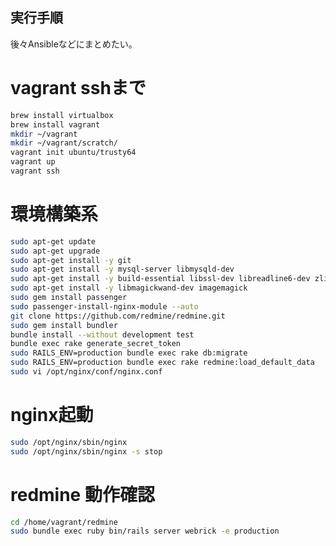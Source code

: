 実行手順
--------

後々Ansibleなどにまとめたい。

vagrant sshまで
===============

``` sh
brew install virtualbox
brew install vagrant
mkdir ~/vagrant
mkdir ~/vagrant/scratch/
vagrant init ubuntu/trusty64
vagrant up
vagrant ssh
```

環境構築系
==========

``` sh
sudo apt-get update
sudo apt-get upgrade
sudo apt-get install -y git
sudo apt-get install -y mysql-server libmysqld-dev
sudo apt-get install -y build-essential libssl-dev libreadline6-dev zlib1g-dev libcurl4-openssl-dev curl libyaml-dev ruby ruby-dev
sudo apt-get install -y libmagickwand-dev imagemagick
sudo gem install passenger
sudo passenger-install-nginx-module --auto
git clone https://github.com/redmine/redmine.git
sudo gem install bundler
bundle install --without development test
bundle exec rake generate_secret_token
sudo RAILS_ENV=production bundle exec rake db:migrate
sudo RAILS_ENV=production bundle exec rake redmine:load_default_data
sudo vi /opt/nginx/conf/nginx.conf
```

nginx起動
=========

``` sh
sudo /opt/nginx/sbin/nginx
sudo /opt/nginx/sbin/nginx -s stop
```

redmine 動作確認
================

``` sh
cd /home/vagrant/redmine
sudo bundle exec ruby bin/rails server webrick -e production
```

